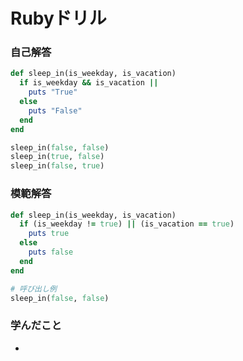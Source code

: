 # Rubyドリル
### 自己解答
```ruby
def sleep_in(is_weekday, is_vacation)
  if is_weekday && is_vacation || 
    puts "True"
  else
    puts "False"
  end
end

sleep_in(false, false)
sleep_in(true, false)
sleep_in(false, true)
```

### 模範解答
```ruby
def sleep_in(is_weekday, is_vacation)
  if (is_weekday != true) || (is_vacation == true)
    puts true
  else
    puts false
  end
end

# 呼び出し例
sleep_in(false, false)
```

### 学んだこと
- 
